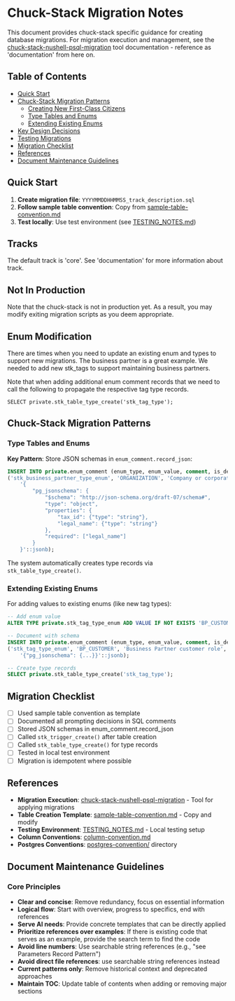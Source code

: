# Chuck-Stack Migration Notes

This document provides chuck-stack specific guidance for creating database migrations. For migration execution and management, see the [chuck-stack-nushell-psql-migration](/chuck-stack-nushell-psql-migration/) tool documentation - reference as 'documentation' from here on.

## Table of Contents

- [Quick Start](#quick-start)
- [Chuck-Stack Migration Patterns](#chuck-stack-migration-patterns)
  - [Creating New First-Class Citizens](#creating-new-first-class-citizens)
  - [Type Tables and Enums](#type-tables-and-enums)
  - [Extending Existing Enums](#extending-existing-enums)
- [Key Design Decisions](#key-design-decisions)
- [Testing Migrations](#testing-migrations)
- [Migration Checklist](#migration-checklist)
- [References](#references)
- [Document Maintenance Guidelines](#document-maintenance-guidelines)

## Quick Start

1. **Create migration file**: `YYYYMMDDHHMMSS_track_description.sql`
2. **Follow sample table convention**: Copy from [sample-table-convention.md](../../chuckstack.github.io/src-ls/postgres-convention/sample-table-convention.md)
4. **Test locally**: Use test environment (see [TESTING_NOTES.md](../test/TESTING_NOTES.md))

## Tracks

The default track is 'core'. See 'documentation' for more information about track.

## Not In Production

Note that the chuck-stack is not in production yet. As a result, you may modify exiting migration scripts as you deem appropriate.

## Enum Modification

There are times when you need to update an existing enum and types to support new migrations. The business partner is a great example. We needed to add new stk_tags to support maintaining business partners.

Note that when adding additional enum comment records that we need to call the following to propagate the respective tag type records.

```
SELECT private.stk_table_type_create('stk_tag_type');
```

## Chuck-Stack Migration Patterns

### Type Tables and Enums

**Key Pattern**: Store JSON schemas in `enum_comment.record_json`:

```sql
INSERT INTO private.enum_comment (enum_type, enum_value, comment, is_default, record_json) VALUES
('stk_business_partner_type_enum', 'ORGANIZATION', 'Company or corporation', true, 
    '{
        "pg_jsonschema": {
            "$schema": "http://json-schema.org/draft-07/schema#",
            "type": "object",
            "properties": {
                "tax_id": {"type": "string"},
                "legal_name": {"type": "string"}
            },
            "required": ["legal_name"]
        }
    }'::jsonb);
```

The system automatically creates type records via `stk_table_type_create()`.

### Extending Existing Enums

For adding values to existing enums (like new tag types):

```sql
-- Add enum value
ALTER TYPE private.stk_tag_type_enum ADD VALUE IF NOT EXISTS 'BP_CUSTOMER';

-- Document with schema
INSERT INTO private.enum_comment (enum_type, enum_value, comment, is_default, record_json) VALUES
('stk_tag_type_enum', 'BP_CUSTOMER', 'Business Partner customer role', false, 
    '{"pg_jsonschema": {...}}'::jsonb);

-- Create type records
SELECT private.stk_table_type_create('stk_tag_type');
```

## Migration Checklist

- [ ] Used sample table convention as template
- [ ] Documented all prompting decisions in SQL comments
- [ ] Stored JSON schemas in enum_comment.record_json
- [ ] Called `stk_trigger_create()` after table creation
- [ ] Called `stk_table_type_create()` for type records
- [ ] Tested in local test environment
- [ ] Migration is idempotent where possible

## References

- **Migration Execution**: [chuck-stack-nushell-psql-migration](../../../chuck-stack-nushell-psql-migration/) - Tool for applying migrations
- **Table Creation Template**: [sample-table-convention.md](../../chuckstack.github.io/src-ls/postgres-convention/sample-table-convention.md) - Copy and modify
- **Testing Environment**: [TESTING_NOTES.md](../test/TESTING_NOTES.md) - Local testing setup
- **Column Conventions**: [column-convention.md](../../chuckstack.github.io/src-ls/postgres-convention/column-convention.md)
- **Postgres Conventions**: [postgres-convention/](../../chuckstack.github.io/src-ls/postgres-convention/) directory

## Document Maintenance Guidelines

### Core Principles
- **Clear and concise**: Remove redundancy, focus on essential information
- **Logical flow**: Start with overview, progress to specifics, end with references
- **Serve AI needs**: Provide concrete templates that can be directly applied
- **Prioritize references over examples**: If there is existing code that serves as an example, provide the search term to find the code
- **Avoid line numbers**: Use searchable string references (e.g., "see Parameters Record Pattern")
- **Avoid direct file references**: use searchable string references instead
- **Current patterns only**: Remove historical context and deprecated approaches
- **Maintain TOC**: Update table of contents when adding or removing major sections
